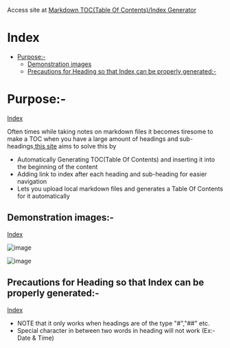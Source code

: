 Access site at <a href="https://markdownindexgenerator.netlify.app/" target="_blank">Markdown TOC(Table Of Contents)/Index Generator</a>

# Index
 - [Purpose:-](#purpose-)
   - [Demonstration images](#demonstration-images-)
   - [Precautions for Heading so that Index can be properly generated:-](#precautions-for-heading-so-that-index-can-be-properly-generated-)

# Purpose:-
[Index](#index)

Often times while taking notes on markdown files it becomes tiresome to make a TOC when you have a large amount of headings and sub-headings,<a href="https://markdownindexgenerator.netlify.app/" target="_blank">this site</a> aims to solve this by
- Automatically Generating TOC(Table Of Contents) and inserting it into the beginning of the content
- Adding link to index after each heading and sub-heading for easier navigation
- Lets you upload local markdown files and generates a Table Of Contents for it automatically


## Demonstration images:-
[Index](#index)

![image](https://github.com/xmp-er/Markdown-TOC-Generator/assets/107166230/58547fa0-cbbb-4808-8aee-907cfdf9ccc5)

![image](https://github.com/xmp-er/Markdown-TOC-Generator/assets/107166230/a1b73564-7a63-46cf-b407-8d30385b5f8e)

## Precautions for Heading so that Index can be properly generated:-
[Index](#index)
 

- NOTE that it only works when headings are of the type "#","##" etc.
- Special character in between two words in heading will not work (Ex:-Date & Time)
